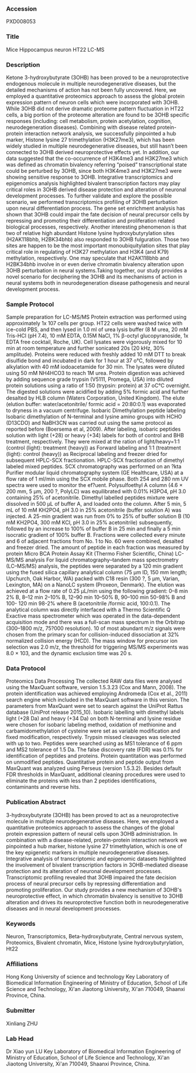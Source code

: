 ### Accession
PXD008053

### Title
Mice Hippocampus neuron HT22 LC-MS

### Description
Ketone 3-hydroxybutyrate (3OHB) has been proved to be a neuroprotective endogenous molecule in multiple neurodegenerative diseases, but the detailed mechanisms of action has not been fully uncovered. Here, we employed a quantitative proteomics approach to assess the global protein expression pattern of neuron cells which were incorporated with 3OHB. While 3OHB did not derive dramatic proteome pattern fluctuation in HT22 cells, a big portion of the proteome alteration are found to be 3OHB specific responses (including: cell metabolism, protein acetylation, cognition, neurodegeneration diseases). Combining with disease related protein-protein interaction network analysis, we successfully pinpointed a hub marker, Histone lysine 27 trimethylation (H3K27me3), which has been widely studied in multiple neurodegenerative diseases, but still hasn’t been connected to 3OHB derived neuroprotective effects yet. In addition, our data suggested that the co-occurrence of H3K4me3 and H3K27me3 which was defined as chromatin bivalency referring “poised” transcriptional state could be perturbed by 3OHB, since both H3K4me3 and H3K27me3 were showing sensitive response to 3OHB. Integrative transcriptomics and epigenomics analysis highlighted bivalent transcription factors may play critical roles in 3OHB derived disease protection and alteration of neuronal development processes. To further validate and explore the possible scenario, we performed transcriptomics profiling of 3OHB perturbation upon neural differentiation process. The gene set enrichment analysis has shown that 3OHB could impair the fate decision of neural precursor cells by repressing and promoting their differentiation and proliferation related biological processes, respectively. Another interesting phenomenon is that two of relative high abundant Histone lysine hydroxybutyrylation sites (H2AK118bhb, H2BK34bhb) also responded to 3OHB fulguration. Those two sites are happen to be the most important monoubiquitylation sites that play critical role in regulating of H3K27 methylation and H3K4 (and K79) methylation, respectively. One may speculate that H2AK118bhb and H2BK34bhb involve in or even derive chromatin bivalency alteration upon 3OHB perturbation in neural systems.Taking together, our study provides a novel scenario for deciphering the 3OHB and its mechanisms of action in neural systems both in neurodegeneration disease pathogenesis and neural development  process.

### Sample Protocol
Sample preparation for LC-MS/MS  Protein extraction was performed using approximately 1x 107 cells per group. HT22 cells were washed twice with ice-cold PBS, and then lysed in 1.0 ml of urea lysis buffer (8 M urea, 20 mM Tris-HCl (pH 7.4), 10 mM EDTA, 0.15M NaCl, 1% β-octyl glucopyranoside, 1x EDTA free cocktail, Roche, UK).  Cell lysates were vigorously mixed for 10 min at room temperature and further sonicated 20s (20 kHz, 30% amplitude). Proteins were reduced with freshly added 10 mM DTT to break disulfide bond and incubated in dark for 1 hour at 37 o°C, followed by alkylation with 40 mM iodoacetamide for 30 min. The lysates were diluted using 50 mM NH4HCO3 to reach 1M urea. Protein digestion was achieved by adding sequence grade trypsin (V5111, Promega, USA) into diluted protein solutions using a ratio of 1:50 (trypsin: protein) at 37 oC℃ overnight. The digested solutions were acidified by adding 5% formic acid and further desalted by HLB column (Waters Corporation, United Kingdom). The elute (elution buffer: water/acetonitrile/ formic acid = 20:80:0.1) was evaporated to dryness in a vacuum centrifuge.  Isobaric Dimethylation peptide labeling Isobaric dimethylation of N–terminal and lysine amino groups with HCHO (D13CDO) and NaBH3CN was carried out using the same protocol as reported before (Boersema et al, 2009). After labeling, isobaric peptides solution with light (+28) or heavy (+34) labels for both of control and BHB treatment, respectively. They were mixed at the ration of light/heavy=1:1 (control (light): treatment (heavy)) as Forward labeling and 1:1 (treatment (light): control (heavy)) as Reciprocal labeling and freezer dried for subsequent HPLC-SCX fractionation. HPLC-SCX fractionation of dimethyl labeled mixed peptides. SCX chromatography was performed on an ?kta Purifier modular liquid chromatography system (GE Healthcare, USA) at a flow rate of 1 ml/min using the SCX mobile phase. Both 254 and 280 nm UV spectra were used to monitor the ef?uent. Polysulfoethyl A column (4.6 × 200 mm, 5 μm, 200 ?, PolyLC) was equilibrated with 0.01% H3PO4, pH 3.0 containing 25% of acetonitrile. Dimethyl labelled peptides mixture were dissolved in 500 μL of buffer A, and loaded onto the column.  After 5 min, 5 mL of 10 mM KH2PO4, pH 3.0 in 25% acetonitrile (buffer solution A) was injected. A 25-min gradient was run from 0% to 25% of buffer solution B (10 mM KH2PO4, 300 mM KCl, pH 3.0 in 25% acetonitrile) subsequently, followed by an increase to 100% of buffer B in 25 min and finally a 5 min isocratic gradient of 100% buffer B. Fractions were collected every minute and 6 of adjacent fractions from No. 1 to No. 60 were combined, desalted and freezer dried. The amount of peptide in each fraction was measured by protein Micro BCA Protein Assay Kit (Thermo Fisher Scientific, China)   LC-MS/MS analysis For liquid chromatography–tandem mass spectrometry (LC–MS/MS) analysis, the peptides were separated by a 120 min gradient using the fused silica capillary analytical column (75 μm ID, 150 mm length; Upchurch, Oak Harbor, WA) packed with C18 resin (300 ?, 5 μm, Varian, Lexington, MA) on a NanoLC system (Proxeon, Denmark). The elution was achieved at a flow rate of 0.25 μL/min using the following gradient: 0–8 min 2% B, 8–12 min 2–10% B, 12–90 min 10–50% B, 90–100 min 50-98% B and 100- 120 min 98-2% where B (acetonitrile /formic acid, 100:0.1). The analytical column was directly interfaced with a Thermo Scientific Q Exactive mass spectrometer which was operated in the data-dependent acquisition mode and there was a full-scan mass spectrum in the Orbitrap (300–1800 m/z, 75?000 resolution). 10 of most abundant m/z signals were chosen from the primary scan for collision-induced dissociation at 32% normalized collision energy (HCD). The mass window for precursor ion selection was 2.0 m/z, the threshold for triggering MS/MS experiments was 8.0 × 103, and the dynamic exclusion time was 20 s.

### Data Protocol
Proteomics Data Processing The collected RAW data files were analysed using the MaxQuant software, version 1.5.3.23 (Cox and Mann, 2008).  The protein identification was achieved employing Andromeda (Cox et al., 2011) search engine which included in the MaxQuant software in this version. The parameters from MaxQuant were set to search against the UniProt Rattus database (UniProt release 2015_10).  Isobaric labelling with dimethyl labels light (+28 Da) and heavy (+34 Da) on both N-terminal and lysine residue were chosen for isobaric labeling method, oxidation of methionine and carbamidomethylation of cysteine were set as variable modification and fixed modification, respectively. Trypsin missed cleavages was selected with up to two. Peptides were searched using as MS1 tolerance of 6 ppm and MS2 tolerance of 1.5 Da. The false discovery rate (FDR) was 0.1% for identification of peptides and proteins. Protein quantitation was performed on unmodified peptides. Quantitative protein and peptide output from MaxQuant was analyzed using Perseus (version 1.5.3.2). Besides default FDR thresholds in MaxQuant, additional cleaning procedures were used to eliminate the proteins with less than 2 peptides identifications, contaminants and reverse hits.

### Publication Abstract
3-hydroxybutyrate (3OHB) has been proved to act as a neuroprotective molecule in multiple neurodegenerative diseases. Here, we employed a quantitative proteomics approach to assess the changes of the global protein expression pattern of neural cells upon 3OHB administration. In combination with a disease-related, protein-protein interaction network we pinpointed a hub marker, histone lysine 27 trimethylation, which is one of the key epigenetic markers in multiple neurodegenerative diseases. Integrative analysis of transcriptomic and epigenomic datasets highlighted the involvement of bivalent transcription factors in 3OHB-mediated disease protection and its alteration of neuronal development processes. Transcriptomic profiling revealed that 3OHB impaired the fate decision process of neural precursor cells by repressing differentiation and promoting proliferation. Our study provides a new mechanism of 3OHB's neuroprotective effect, in which chromatin bivalency is sensitive to 3OHB alteration and drives its neuroprotective function both in neurodegenerative diseases and in neural development processes.

### Keywords
Neuron, Transcriptomics, Beta-hydroxybutyrate, Central nervous system, Proteomics, Bivalent chromatin, Mice, Histone lysine hydroxybutyrylation, Ht22

### Affiliations
Hong Kong University of science and technology
Key Laboratory of Biomedical Information Engineering of Ministry of Education, School of Life Science and Technology, Xi'an Jiaotong University, Xi'an 710049, Shaanxi Province, China.

### Submitter
Xinliang ZHU

### Lab Head
Dr Xiao yun LU
Key Laboratory of Biomedical Information Engineering of Ministry of Education, School of Life Science and Technology, Xi'an Jiaotong University, Xi'an 710049, Shaanxi Province, China.


